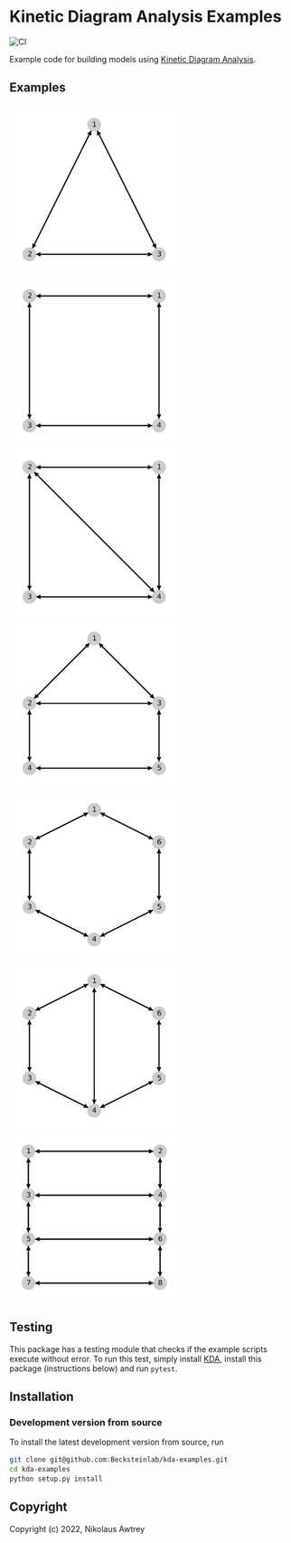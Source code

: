 Kinetic Diagram Analysis Examples
====================================
[//]: # (Badges)
![CI](https://github.com/Becksteinlab/kda-examples/actions/workflows/main_ci.yml/badge.svg)

Example code for building models using [Kinetic Diagram Analysis](https://github.com/Becksteinlab/kda).

## Examples

<img src="kda_examples/test_model_3_state/diagrams/input.png"  width=300 alt="test model 3-state"> <img src="kda_examples/test_model_4_state/diagrams/input.png" width=300, alt="test model 4-state">
<img src="kda_examples/test_model_4_state_leakage/diagrams/input.png" width=300, alt="test model 4-state leakage"> <img src="kda_examples/test_model_5_state_leakage/diagrams/input.png" width=300, alt="test model 5-state leakage">
<img src="kda_examples/test_model_6_state/diagrams/input.png" width=300, alt="test model 6-state"> <img src="kda_examples/test_model_6_state_leakage/diagrams/input.png" width=300, alt="test model 6-state leakage">
<img src="kda_examples/test_model_8_state_leakage/diagrams/input.png" width=300, alt="test model 8-state leakage">

## Testing

This package has a testing module that checks if the example scripts execute
without error. To run this test, simply install [KDA](https://github.com/Becksteinlab/kda), install
this package (instructions below) and run `pytest`.

## Installation
### Development version from source

To install the latest development version from source, run
```bash
git clone git@github.com:Becksteinlab/kda-examples.git
cd kda-examples
python setup.py install
```

## Copyright

Copyright (c) 2022, Nikolaus Awtrey

